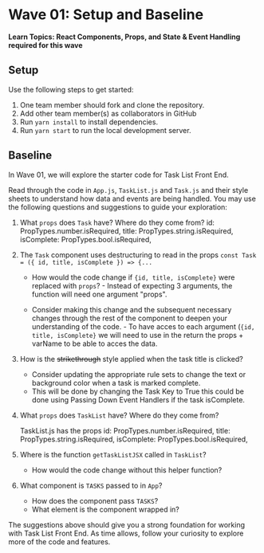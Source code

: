 # Wave 01: Setup and Baseline

**Learn Topics: React Components, Props, and State & Event Handling required for this wave**

## Setup

Use the following steps to get started:

1. One team member should fork and clone the repository.
1. Add other team member(s) as collaborators in GitHub
1. Run `yarn install` to install dependencies.
1. Run `yarn start` to run the local development server.

## Baseline

In Wave 01, we will explore the starter code for Task List Front End.

Read through the code in `App.js`, `TaskList.js` and `Task.js` and their style sheets to understand how data and events are being handled. You may use the following questions and suggestions to guide your exploration:

1. What `props` does `Task` have? Where do they come from?
    id: PropTypes.number.isRequired,
    title: PropTypes.string.isRequired,
    isComplete: PropTypes.bool.isRequired,
   
2. The `Task` component uses destructuring to read in the props `const Task = ({ id, title, isComplete }) => {...`
    - How would the code change if `{id, title, isComplete}` were replaced with `props`?
          - Instead of expecting 3 arguments, the function will need one argument "props". 
  
    - Consider making this change and the subsequent necessary changes through the rest of the component to deepen your understanding of the code.
          - To have acces to each argument (`{id, title, isComplete}` we will need to use in the return the props + varName to be able to acces the data. 
  
3. How is the ~~strikethrough~~ style applied when the task title is clicked?
    - Consider updating the appropriate rule sets to change the text or background color when a task is marked complete.
    - This will be done by changing the Task Key to True this could be done using Passing Down Event Handlers if the task isComplete. 

4. What `props` does `TaskList` have? Where do they come from?

    TaskList.js has the props
        id: PropTypes.number.isRequired,
      title: PropTypes.string.isRequired,
      isComplete: PropTypes.bool.isRequired,

5. Where is the function `getTaskListJSX` called in `TaskList`?
    - How would the code change without this helper function?

6. What component is `TASKS` passed to in `App`?
    - How does the component pass `TASKS`?
    - What element is the component wrapped in?

The suggestions above should give you a strong foundation for working with Task List Front End. As time allows, follow your curiosity to explore more of the code and features.








